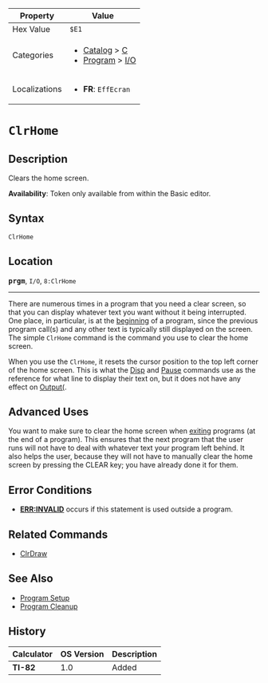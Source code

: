 | Property      | Value |
|---------------|-------|
| Hex Value     | `$E1`|
| Categories    | <ul><li>[Catalog](<../categories/Catalog.md>) > [C](<../categories/Catalog.md#C>)</li><li>[Program](<../categories/Program.md>) > [I/O](<../categories/Program.md#I/O>)</li></ul> |
| Localizations | <ul><li><b>FR</b>: `EffEcran`</li></ul> |

# `ClrHome`

## Description
Clears the home screen.


<b>Availability</b>: Token only available from within the Basic editor.

## Syntax
`ClrHome`

## Location
<tt><kbd><b>prgm</b></kbd></tt>, `I/O`, `8:ClrHome`
<hr>

There are numerous times in a program that you need a clear screen, so that you can display whatever text you want without it being interrupted. One place, in particular, is at the [beginning](/setup) of a program, since the previous program call(s) and any other text is typically still displayed on the screen. The simple `ClrHome` command is the command you use to clear the home screen.

When you use the `ClrHome`, it resets the cursor position to the top left corner of the home screen. This is what the [Disp](/disp) and [Pause](/pause) commands use as the reference for what line to display their text on, but it does not have any effect on [Output(](/output).

## Advanced Uses

You want to make sure to clear the home screen when [exiting](/cleanup) programs (at the end of a program). This ensures that the next program that the user runs will not have to deal with whatever text your program left behind. It also helps the user, because they will not have to manually clear the home screen by pressing the CLEAR key; you have already done it for them.

## Error Conditions

*   **[ERR:INVALID](/errors#invalid)** occurs if this statement is used outside a program.

## Related Commands

*   [ClrDraw](/clrdraw)

## See Also

*   [Program Setup](/setup)
*   [Program Cleanup](/cleanup)

## History
| Calculator | OS Version | Description |
|------------|------------|-------------|
| <b>TI-82</b> | 1.0 | Added |


